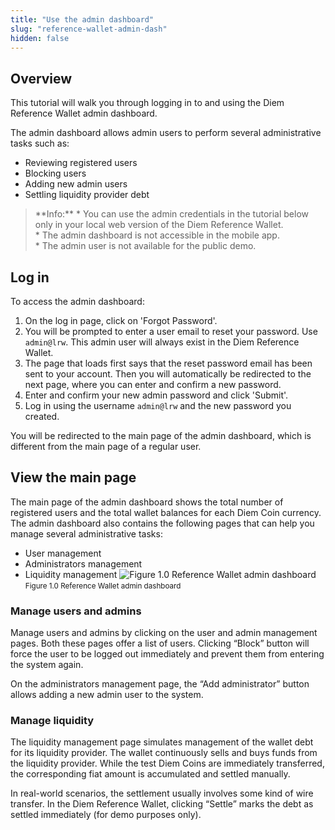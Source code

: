 ```yaml
---
title: "Use the admin dashboard"
slug: "reference-wallet-admin-dash"
hidden: false
---
```

## Overview

This tutorial will walk you through logging in to and using the Diem Reference Wallet admin dashboard. 

The admin dashboard allows admin users to perform several administrative tasks such as:

*   Reviewing registered users
*   Blocking users
*   Adding new admin users
*   Settling liquidity provider debt

<blockquote className="block_note block_note_info">
 **Info:** * You can use the admin credentials in the tutorial below only in your local web version of the Diem Reference Wallet.
<br/>* The admin dashboard is not accessible in the mobile app. 
<br/>* The admin user is not available for the public demo. 
</blockquote>

## Log in

To access the admin dashboard:
1. On the log in page, click on 'Forgot Password'. 
2. You will be prompted to enter a user email to reset your password. Use `admin@lrw`. This admin user will always exist in the Diem Reference Wallet. 
3. The page that loads first says that the reset password email has been sent to your account. Then you will automatically be redirected to the next page, where you can enter and confirm a new password. 
4. Enter and confirm your new admin password and click 'Submit'. 
5. Log in using the username `admin@lrw` and the new password you created. 

You will be redirected to the main page of the admin dashboard, which is different from the main page of a regular user. 


## View the main page

The main page of the admin dashboard shows the total number of registered users and the total wallet balances for each Diem Coin currency. The admin dashboard also contains the following pages that can help you manage several administrative tasks: 

*   User management
*   Administrators management
*   Liquidity management
![Figure 1.0 Reference Wallet admin dashboard](https://files.readme.io/58972ba-admin-dash.png)
<small className="figure">Figure 1.0 Reference Wallet admin dashboard</small>

### Manage users and admins

Manage users and admins by clicking on the user and admin management pages. Both these pages offer a list of users. Clicking “Block” button will force the user to be logged out immediately and prevent them from entering the system again.

On the administrators management page, the “Add administrator” button allows adding a new admin user to the system.


### Manage liquidity 

The liquidity management page simulates management of the wallet debt for its liquidity provider. The wallet continuously sells and buys funds from the liquidity provider. While the test Diem Coins are immediately transferred, the corresponding fiat amount is accumulated and settled manually. 

In real-world scenarios, the settlement usually involves some kind of wire transfer. In the Diem Reference Wallet, clicking “Settle” marks the debt as settled immediately (for demo purposes only).